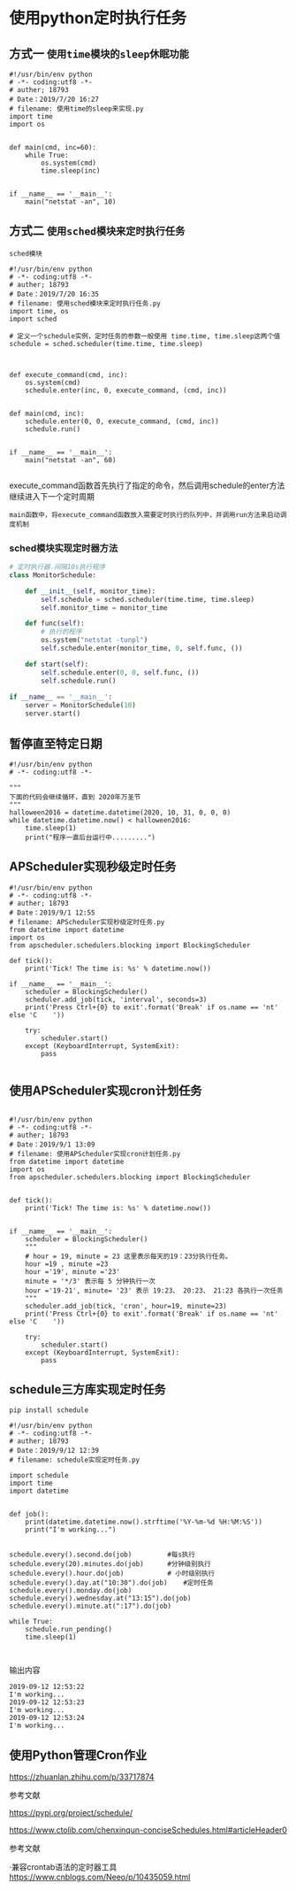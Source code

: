 # 使用python定时执行任务

## 方式一 `使用time模块的sleep休眠功能`
```
#!/usr/bin/env python
# -*- coding:utf8 -*-
# auther; 18793
# Date：2019/7/20 16:27
# filename: 使用time的sleep来实现.py
import time
import os


def main(cmd, inc=60):
    while True:
        os.system(cmd)
        time.sleep(inc)


if __name__ == '__main__':
    main("netstat -an", 10)

```

## 方式二 `使用sched模块来定时执行任务`
`sched模块`

``` 
#!/usr/bin/env python
# -*- coding:utf8 -*-
# auther; 18793
# Date：2019/7/20 16:35
# filename: 使用sched模块来定时执行任务.py
import time, os
import sched

# 定义一个schedule实例，定时任务的参数一般使用 time.time, time.sleep这两个值
schedule = sched.scheduler(time.time, time.sleep)



def execute_command(cmd, inc):
    os.system(cmd)
    schedule.enter(inc, 0, execute_command, (cmd, inc))


def main(cmd, inc):
    schedule.enter(0, 0, execute_command, (cmd, inc))
    schedule.run()


if __name__ == '__main__':
    main("netstat -an", 60)


```
execute_command函数首先执行了指定的命令，然后调用schedule的enter方法继续进入下一个定时周期

`main函数中，将execute_command函数放入需要定时执行的队列中，并调用run方法来启动调度机制`



### sched模块实现定时器方法

 

```python
# 定时执行器.间隔10s执行程序
class MonitorSchedule:

    def __init__(self, monitor_time):
        self.schedule = sched.scheduler(time.time, time.sleep)
        self.monitor_time = monitor_time

    def func(self):
        # 执行的程序
        os.system("netstat -tunpl")
        self.schedule.enter(monitor_time, 0, self.func, ())

    def start(self):
        self.schedule.enter(0, 0, self.func, ())
        self.schedule.run()
        
if __name__ == '__main__':
    server = MonitorSchedule(10)
    server.start()
```






## 暂停直至特定日期
``` 
#!/usr/bin/env python
# -*- coding:utf8 -*-

"""
下面的代码会继续循环，直到 2020年万圣节
"""
halloween2016 = datetime.datetime(2020, 10, 31, 0, 0, 0)
while datetime.datetime.now() < halloween2016:
    time.sleep(1)
    print("程序一直后台运行中.........")

```

## APScheduler实现秒级定时任务
``` 
#!/usr/bin/env python
# -*- coding:utf8 -*-
# auther; 18793
# Date：2019/9/1 12:55
# filename: APScheduler实现秒级定时任务.py
from datetime import datetime
import os
from apscheduler.schedulers.blocking import BlockingScheduler

def tick():
    print('Tick! The time is: %s' % datetime.now())

if __name__ == '__main__':
    scheduler = BlockingScheduler()
    scheduler.add_job(tick, 'interval', seconds=3)
    print('Press Ctrl+{0} to exit'.format('Break' if os.name == 'nt' else 'C    '))

    try:
        scheduler.start()
    except (KeyboardInterrupt, SystemExit):
        pass


```

## 使用APScheduler实现cron计划任务
``` 

#!/usr/bin/env python
# -*- coding:utf8 -*-
# auther; 18793
# Date：2019/9/1 13:09
# filename: 使用APScheduler实现cron计划任务.py
from datetime import datetime
import os
from apscheduler.schedulers.blocking import BlockingScheduler


def tick():
    print('Tick! The time is: %s' % datetime.now())


if __name__ == '__main__':
    scheduler = BlockingScheduler()
    """
    # hour = 19, minute = 23 这里表示每天的19：23分执行任务。
    hour =19 , minute =23
    hour ='19', minute ='23'
    minute = '*/3' 表示每 5 分钟执行一次
    hour ='19-21', minute= '23' 表示 19:23、 20:23、 21:23 各执行一次任务
    """
    scheduler.add_job(tick, 'cron', hour=19, minute=23)
    print('Press Ctrl+{0} to exit'.format('Break' if os.name == 'nt' else 'C    '))

    try:
        scheduler.start()
    except (KeyboardInterrupt, SystemExit):
        pass

```

## schedule三方库实现定时任务

`pip install schedule`

``` 
#!/usr/bin/env python
# -*- coding:utf8 -*-
# auther; 18793
# Date：2019/9/12 12:39
# filename: schedule实现定时任务.py

import schedule
import time
import datetime


def job():
    print(datetime.datetime.now().strftime('%Y-%m-%d %H:%M:%S'))
    print("I'm working...")


schedule.every().second.do(job)         #每s执行
schedule.every(20).minutes.do(job)      #分钟级别执行
schedule.every().hour.do(job)           # 小时级别执行
schedule.every().day.at("10:30").do(job)    #定时任务
schedule.every().monday.do(job)
schedule.every().wednesday.at("13:15").do(job)
schedule.every().minute.at(":17").do(job)

while True:
    schedule.run_pending()
    time.sleep(1)



```
输出内容
``` 
2019-09-12 12:53:22
I'm working...
2019-09-12 12:53:23
I'm working...
2019-09-12 12:53:24
I'm working...

```

## 使用Python管理Cron作业
https://zhuanlan.zhihu.com/p/33717874



参考文献

https://pypi.org/project/schedule/

https://www.ctolib.com/chenxinqun-conciseSchedules.html#articleHeader0

参考文献

·兼容crontab语法的定时器工具
https://www.cnblogs.com/Neeo/p/10435059.html
